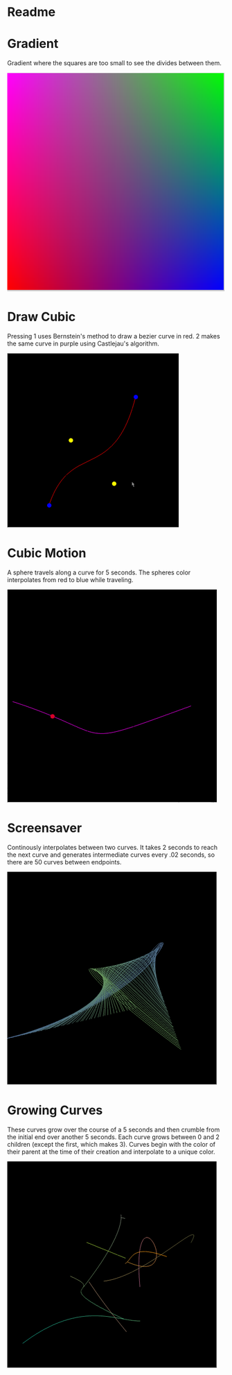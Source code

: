 # Readme

# Gradient

Gradient where the squares are too small to see the divides between them.

![](/assignments/a2-interpolation/images/gradient.png)

# Draw Cubic

Pressing 1 uses Bernstein's method to draw a bezier curve in red. 2 makes the same curve in purple using Castlejau's algorithm.

![](/assignments/a2-interpolation/images/drawCurve.gif)

# Cubic Motion

A sphere travels along a curve for 5 seconds. The spheres color interpolates from red to blue while traveling.

![](/assignments/a2-interpolation/images/particle.gif)

# Screensaver

Continously interpolates between two curves. It takes 2 seconds to reach the next curve and generates intermediate curves every .02 seconds, so there are 50 curves between endpoints.

![](/assignments/a2-interpolation/images/screensaver.gif)

# Growing Curves

These curves grow over the course of a 5 seconds and then crumble from the initial end over another 5 seconds. Each curve grows between 0 and 2 children (except the first, which makes 3). Curves begin with the color of their parent at the time of their creation and interpolate to a unique color. 

![](/assignments/a2-interpolation/images/a.gif)


